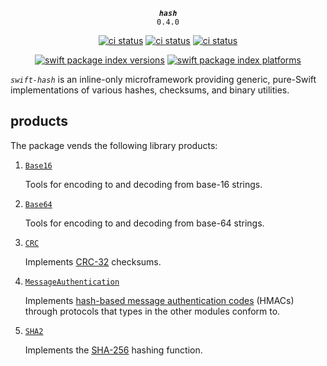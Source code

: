 <div align="center">
  
***`hash`***<br>`0.4.0`
  
[![ci status](https://github.com/kelvin13/swift-hash/actions/workflows/build.yml/badge.svg)](https://github.com/kelvin13/swift-hash/actions/workflows/build.yml)
[![ci status](https://github.com/kelvin13/swift-hash/actions/workflows/build-devices.yml/badge.svg)](https://github.com/kelvin13/swift-hash/actions/workflows/build-devices.yml)
[![ci status](https://github.com/kelvin13/swift-hash/actions/workflows/build-windows.yml/badge.svg)](https://github.com/kelvin13/swift-hash/actions/workflows/build-windows.yml)


[![swift package index versions](https://img.shields.io/endpoint?url=https%3A%2F%2Fswiftpackageindex.com%2Fapi%2Fpackages%2Fkelvin13%2Fswift-hash%2Fbadge%3Ftype%3Dswift-versions)](https://swiftpackageindex.com/kelvin13/swift-hash)
[![swift package index platforms](https://img.shields.io/endpoint?url=https%3A%2F%2Fswiftpackageindex.com%2Fapi%2Fpackages%2Fkelvin13%2Fswift-hash%2Fbadge%3Ftype%3Dplatforms)](https://swiftpackageindex.com/kelvin13/swift-hash)

</div>

*`swift-hash`* is an inline-only microframework providing generic, pure-Swift implementations of various hashes, checksums, and binary utilities.

## products

The package vends the following library products:

1.  [`Base16`](Sources/Base16)

    Tools for encoding to and decoding from base-16 strings.

1.  [`Base64`](Sources/Base64)

    Tools for encoding to and decoding from base-64 strings.

1.  [`CRC`](Sources/CRC)

    Implements [CRC-32](https://en.wikipedia.org/wiki/Cyclic_redundancy_check) checksums.

1.  [`MessageAuthentication`](Sources/MessageAuthentication)

    Implements [hash-based message authentication codes](https://en.wikipedia.org/wiki/HMAC) (HMACs) through protocols that types in the other modules conform to.

1.  [`SHA2`](Sources/SHA2)

    Implements the [SHA-256](https://en.wikipedia.org/wiki/SHA-2) hashing function.